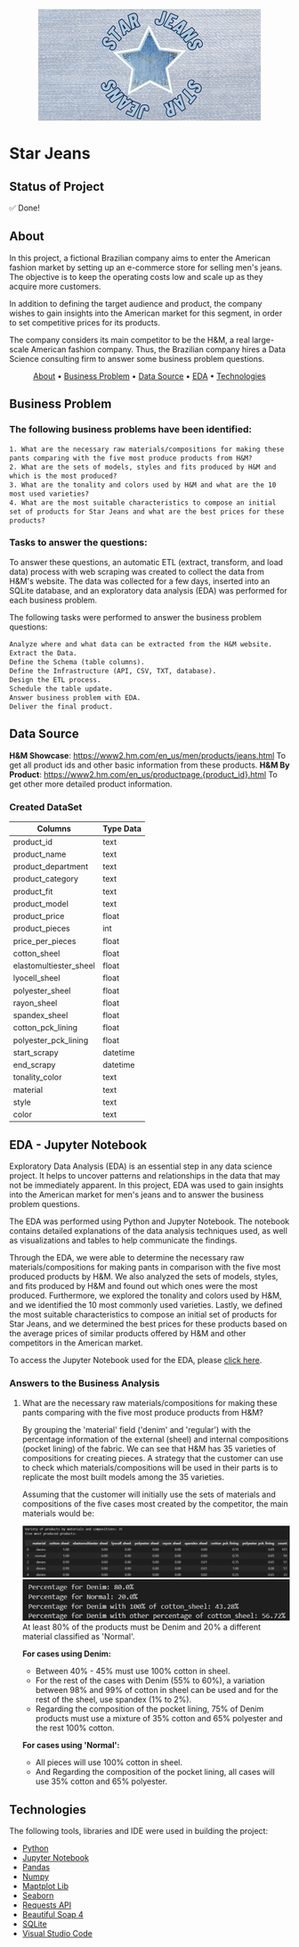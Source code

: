 <div style="text-align:center">
  <img src="https://github.com/luanjesus/star_jeans_webscraping/blob/main/repos/img/star_jeans.png" alt="">
</div>

# Star Jeans
## Status of Project
✅ Done!

## About
In this project, a fictional Brazilian company aims to enter the American fashion market by setting up an e-commerce store for selling men's jeans. The objective is to keep the operating costs low and scale up as they acquire more customers. 

In addition to defining the target audience and product, the company wishes to gain insights into the American market for this segment, in order to set competitive prices for its products.

The company considers its main competitor to be the H&M, a real large-scale American fashion company. Thus, the Brazilian company hires a Data Science consulting firm to answer some business problem questions.

<p align="center">
 <a href="#About">About</a> •
 <a href="#Business-problem">Business Problem</a> •
 <a href="#data-source">Data Source</a> • 
 <a href="#eda--jupyter-notebook">EDA</a> • 
 <a href="#technologies">Technologies</a>  
</p>


## Business Problem

### The following business problems have been identified:

    1. What are the necessary raw materials/compositions for making these pants comparing with the five most produce products from H&M?
    2. What are the sets of models, styles and fits produced by H&M and which is the most produced?
    3. What are the tonality and colors used by H&M and what are the 10 most used varieties?
    4. What are the most suitable characteristics to compose an initial set of products for Star Jeans and what are the best prices for these products?

### Tasks to answer the questions:

To answer these questions, an automatic ETL (extract, transform, and load data) process with web scraping was created to collect the data from H&M's website. The data was collected for a few days, inserted into an SQLite database, and an exploratory data analysis (EDA) was performed for each business problem.

The following tasks were performed to answer the business problem questions:

    Analyze where and what data can be extracted from the H&M website.
    Extract the Data.
    Define the Schema (table columns).
    Define the Infrastructure (API, CSV, TXT, database).
    Design the ETL process.
    Schedule the table update.
    Answer business problem with EDA.
    Deliver the final product.

## Data Source

**H&M Showcase**: https://www2.hm.com/en_us/men/products/jeans.html
    To get all product ids and other basic information from these products.
**H&M By Product**: https://www2.hm.com/en_us/productpage.{product_id}.html
    To get other more detailed product information.

### Created DataSet
| Columns                 | Type Data |
| ----------------------- | --------- |
| product_id              | text      |  
| product_name            | text      |  
| product_department      | text      |  
| product_category        | text      |  
| product_fit             | text      |  
| product_model           | text      |  
| product_price           | float     |
| product_pieces          | int       |
| price_per_pieces        | float     |
| cotton_sheel            | float     |
| elastomultiester_sheel  | float     |
| lyocell_sheel           | float     |
| polyester_sheel         | float     |
| rayon_sheel             | float     |
| spandex_sheel           | float     |
| cotton_pck_lining       | float     |
| polyester_pck_lining    | float     |
| start_scrapy            | datetime  |
| end_scrapy              | datetime  |
| tonality_color          | text      |
| material                | text      |
| style                   | text      |   
| color                   | text      |

## EDA - Jupyter Notebook

Exploratory Data Analysis (EDA) is an essential step in any data science project. It helps to uncover patterns and relationships in the data that may not be immediately apparent. In this project, EDA was used to gain insights into the American market for men's jeans and to answer the business problem questions.

The EDA was performed using Python and Jupyter Notebook. The notebook contains detailed explanations of the data analysis techniques used, as well as visualizations and tables to help communicate the findings.

Through the EDA, we were able to determine the necessary raw materials/compositions for making pants in comparison with the five most produced products by H&M. We also analyzed the sets of models, styles, and fits produced by H&M and found out which ones were the most produced. Furthermore, we explored the tonality and colors used by H&M, and we identified the 10 most commonly used varieties. Lastly, we defined the most suitable characteristics to compose an initial set of products for Star Jeans, and we determined the best prices for these products based on the average prices of similar products offered by H&M and other competitors in the American market.

To access the Jupyter Notebook used for the EDA, please [click here](https://github.com/luanjesus/star_jeans_webscraping/blob/main/eda.ipynb).

### Answers to the Business Analysis

1. What are the necessary raw materials/compositions for making these pants comparing with the five most produce products from H&M?

    By grouping the 'material' field ('denim' and 'regular') with the percentage information of the external (sheel) and internal compositions (pocket lining) of the fabric. We can see that H&M has 35 varieties of compositions for creating pieces. A strategy that the customer can use to check which materials/compositions will be used in their parts is to replicate the most built models among the 35 varieties. 

    Assuming that the customer will initially use the sets of materials and compositions of the five cases most created by the competitor, the main materials would be: 

    <img src="https://github.com/luanjesus/star_jeans_webscraping/blob/main/repos/img/business_problem_answer1.png" alt="">
    <img src="https://github.com/luanjesus/star_jeans_webscraping/blob/main/repos/img/business_problem_answer1-2.png" alt="">
    At least 80% of the products must be Denim and 20% a different material classified as 'Normal'.     

    **For cases using Denim:**
    - Between 40% - 45% must use 100% cotton in sheel. 
    - For the rest of the cases with Denim (55% to 60%), a variation between 98% and 99% of cotton in sheel can be used and for the rest of the sheel, use spandex (1% to 2%).
    - Regarding the composition of the pocket lining, 75% of Denim products must use a mixture of 35% cotton and 65% polyester and the rest 100% cotton. 

    **For cases using 'Normal':**
    - All pieces will use 100% cotton in sheel. 
    - And Regarding the composition of the pocket lining, all cases will use 35% cotton and 65% polyester.

## Technologies

The following tools, libraries and IDE were used in building the project:

- [Python](https://www.python.org/)
- [Jupyter Notebook](https://jupyter.org/)
- [Pandas](https://pandas.pydata.org/)
- [Numpy](https://numpy.org/)
- [Maptplot Lib](https://matplotlib.org/)
- [Seaborn](https://seaborn.pydata.org/)
- [Requests API](https://requests.readthedocs.io/en/latest/)
- [Beautiful Soap 4](https://www.crummy.com/software/BeautifulSoup/bs4/doc/)
- [SQLite](https://www.sqlite.org/index.html)
- [Visual Studio Code](https://code.visualstudio.com/)

